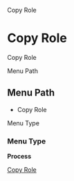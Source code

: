 
Copy Role
# Copy Role


Copy Role

Menu Path
## Menu Path



- Copy Role

Menu Type
### Menu Type

**Process**


[Copy Role](functional-guide/process/process-copyrole.md)